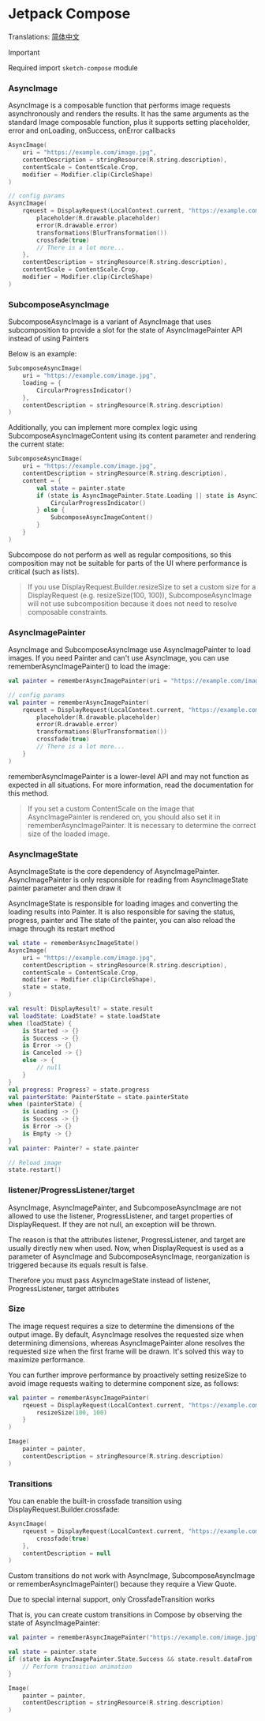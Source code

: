 # Jetpack Compose

Translations: [简体中文](compose_zh)

> [!IMPORTANT]
> Required import `sketch-compose` module

### AsyncImage

AsyncImage is a composable function that performs image requests asynchronously and renders the
results. It has the same arguments as the standard Image composable function, plus it supports
setting placeholder, error and onLoading, onSuccess, onError callbacks

```kotlin
AsyncImage(
    uri = "https://example.com/image.jpg",
    contentDescription = stringResource(R.string.description),
    contentScale = ContentScale.Crop,
    modifier = Modifier.clip(CircleShape)
)

// config params
AsyncImage(
    rqeuest = DisplayRequest(LocalContext.current, "https://example.com/image.jpg") {
        placeholder(R.drawable.placeholder)
        error(R.drawable.error)
        transformations(BlurTransformation())
        crossfade(true)
        // There is a lot more...
    },
    contentDescription = stringResource(R.string.description),
    contentScale = ContentScale.Crop,
    modifier = Modifier.clip(CircleShape)
)
```

### SubcomposeAsyncImage

SubcomposeAsyncImage is a variant of AsyncImage that uses subcomposition to provide a slot for the
state of AsyncImagePainter API instead of using Painters

Below is an example:

```kotlin
SubcomposeAsyncImage(
    uri = "https://example.com/image.jpg",
    loading = {
        CircularProgressIndicator()
    },
    contentDescription = stringResource(R.string.description)
)
```

Additionally, you can implement more complex logic using SubcomposeAsyncImageContent using its
content parameter and rendering the current state:

```kotlin
SubcomposeAsyncImage(
    uri = "https://example.com/image.jpg",
    contentDescription = stringResource(R.string.description),
    content = {
        val state = painter.state
        if (state is AsyncImagePainter.State.Loading || state is AsyncImagePainter.State.Error) {
            CircularProgressIndicator()
        } else {
            SubcomposeAsyncImageContent()
        }
    }
)
```

Subcompose do not perform as well as regular compositions, so this composition may not be suitable
for parts of the UI where performance is critical (such as lists).

> If you use DisplayRequest.Builder.resizeSize to set a custom size for a DisplayRequest (e.g.
> resizeSize(100, 100)), SubcomposeAsyncImage will not use subcomposition because it does not need
> to
> resolve composable constraints.

### AsyncImagePainter

AsyncImage and SubcomposeAsyncImage use AsyncImagePainter to load images. If you need Painter and
can't use AsyncImage, you can use rememberAsyncImagePainter() to load the image:

```kotlin
val painter = rememberAsyncImagePainter(uri = "https://example.com/image.jpg")

// config params
val painter = rememberAsyncImagePainter(
    rqeuest = DisplayRequest(LocalContext.current, "https://example.com/image.jpg") {
        placeholder(R.drawable.placeholder)
        error(R.drawable.error)
        transformations(BlurTransformation())
        crossfade(true)
        // There is a lot more...
    }
)
```

rememberAsyncImagePainter is a lower-level API and may not function as expected in all situations.
For more information, read the documentation for this method.

> If you set a custom ContentScale on the image that AsyncImagePainter is rendered on, you should
> also set it in rememberAsyncImagePainter. It is necessary to determine the correct size of the
> loaded image.

### AsyncImageState

AsyncImageState is the core dependency of AsyncImagePainter. AsyncImagePainter is only responsible
for reading from AsyncImageState
painter parameter and then draw it

AsyncImageState is responsible for loading images and converting the loading results into Painter.
It is also responsible for saving the status, progress, painter and
The state of the painter, you can also reload the image through its restart method

```kotlin
val state = rememberAsyncImageState()
AsyncImage(
    uri = "https://example.com/image.jpg",
    contentDescription = stringResource(R.string.description),
    contentScale = ContentScale.Crop,
    modifier = Modifier.clip(CircleShape),
    state = state,
)

val result: DisplayResult? = state.result
val loadState: LoadState? = state.loadState
when (loadState) {
    is Started -> {}
    is Success -> {}
    is Error -> {}
    is Canceled -> {}
    else -> {
        // null
    }
}
val progress: Progress? = state.progress
val painterState: PainterState = state.painterState
when (painterState) {
    is Loading -> {}
    is Success -> {}
    is Error -> {}
    is Empty -> {}
}
val painter: Painter? = state.painter

// Reload image
state.restart()
```

### listener/ProgressListener/target

AsyncImage, AsyncImagePainter, and SubcomposeAsyncImage are not allowed to use the listener,
ProgressListener, and target properties of DisplayRequest. If they are not null, an exception will
be thrown.

The reason is that the attributes listener, ProgressListener, and target are usually directly new
when used. Now, when DisplayRequest is used as a parameter of AsyncImage and SubcomposeAsyncImage,
reorganization is triggered because its equals result is false.

Therefore you must pass AsyncImageState instead of listener, ProgressListener, target attributes

### Size

The image request requires a size to determine the dimensions of the output image. By default,
AsyncImage resolves the requested size when determining dimensions, whereas AsyncImagePainter alone
resolves the requested size when the first frame will be drawn. It's solved this way to maximize
performance.

You can further improve performance by proactively setting resizeSize to avoid image requests
waiting to determine component size, as follows:

```kotlin
val painter = rememberAsyncImagePainter(
    rqeuest = DisplayRequest(LocalContext.current, "https://example.com/image.jpg") {
        resizeSize(100, 100)
    }
)

Image(
    painter = painter,
    contentDescription = stringResource(R.string.description)
)
```

### Transitions

You can enable the built-in crossfade transition using DisplayRequest.Builder.crossfade:

```kotlin
AsyncImage(
    rqeuest = DisplayRequest(LocalContext.current, "https://example.com/image.jpg") {
        crossfade(true)
    },
    contentDescription = null
)
```

Custom transitions do not work with AsyncImage, SubcomposeAsyncImage or rememberAsyncImagePainter()
because they require a View Quote.

Due to special internal support, only CrossfadeTransition works

That is, you can create custom transitions in Compose by observing the state of AsyncImagePainter:

```kotlin
val painter = rememberAsyncImagePainter("https://example.com/image.jpg")

val state = painter.state
if (state is AsyncImagePainter.State.Success && state.result.dataFrom != DataFrom.MEMORY_CACHE) {
    // Perform transition animation
}

Image(
    painter = painter,
    contentDescription = stringResource(R.string.description)
)
```